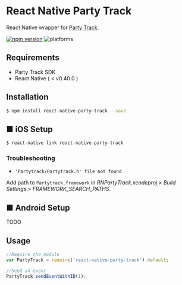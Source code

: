 # React Native Party Track

React Native wrapper for [Party Track](http://partytrack.it/).

[![npm version](https://badge.fury.io/js/react-native-party-track.svg)](https://badge.fury.io/js/react-native-party-track)
![platforms](https://img.shields.io/badge/platforms-Android%20%7C%20iOS-yellowgreen.svg)

## Requirements

- Party Track SDK
- React Native ( < v0.40.0 )

## Installation

```bash
$ npm install react-native-party-track --save
```

## ■ iOS Setup

```bash
$ react-native link react-native-party-track
```

### Troubleshooting
- `'Partytrack/Partytrack.h' file not found`

Add path to `Partytrack.framework` in *RNPartyTrack.xcodeproj* > *Build Settings* > *FRAMEWORK_SEARCH_PATHS*.

## ■ Android Setup

TODO

## Usage

```javascript
//Require the module
var PartyTrack = require('react-native-party-track').default;

//Send an event
PartyTrack.sendEventWithID(1);
```
